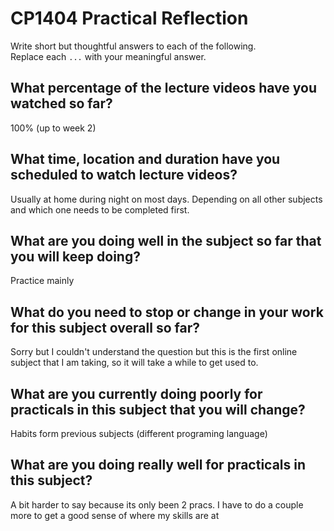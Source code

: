 # CP1404 Practical Reflection

Write short but thoughtful answers to each of the following.  
Replace each `...` with your meaningful answer.

## What percentage of the lecture videos have you watched so far?

100% (up to week 2)

## What time, location and duration have you scheduled to watch lecture videos?

Usually at home during night on most days. Depending on all other subjects and which one needs to be completed first.


## What are you doing well in the subject so far that you will keep doing?

Practice mainly 

## What do you need to stop or change in your work for this subject overall so far?

Sorry but I couldn't understand the question but this is the first online subject that I am taking, so it will take a 
while to get used to. 

## What are you currently doing poorly for practicals in this subject that you will change?

Habits form previous subjects (different programing language)

## What are you doing really well for practicals in this subject?

A bit harder to say because its only been 2 pracs. I have to do a couple more to get a good sense of where my skills are at
